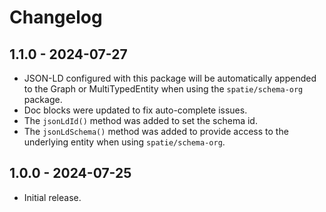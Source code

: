 # Changelog

## 1.1.0 - 2024-07-27

- JSON-LD configured with this package will be automatically appended to the Graph or MultiTypedEntity when using the
`spatie/schema-org` package.
- Doc blocks were updated to fix auto-complete issues.
- The `jsonLdId()` method was added to set the schema id.
- The `jsonLdSchema()` method was added to provide access to the underlying entity when using `spatie/schema-org`.

## 1.0.0 - 2024-07-25

- Initial release.
